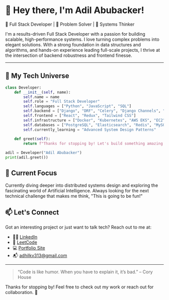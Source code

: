 # 👋 Hey there, I'm Adil Abubacker!

🚀 Full Stack Developer | 🧠 Problem Solver | 🔧 Systems Thinker

I'm a results-driven Full Stack Developer with a passion for building scalable, high-performance systems. I love turning complex problems into elegant solutions. With a strong foundation in data structures and algorithms, and hands-on experience leading full-scale projects, I thrive at the intersection of backend robustness and frontend finesse.

---

## 🚀 My Tech Universe

```python
class Developer:
    def __init__(self, name):
        self.name = name
        self.role = "Full Stack Developer"
        self.languages = ["Python", "JavaScript", "SQL"]
        self.backend = ["Django", "DRF", "Celery", "Django Channels", "WebSockets"]
        self.frontend = ["React", "Redux", "Tailwind CSS"]
        self.infrastructure = ["Docker", "Kubernetes", "AWS EKS", "EC2", "Kafka"]
        self.databases = ["PostgreSQL", "Elasticsearch", "Redis", "MySQL"]
        self.currently_learning = "Advanced System Design Patterns"
        
    def greet(self):
        return f"Thanks for stopping by! Let's build something amazing together."

adil = Developer("Adil Abubacker")
print(adil.greet())
```

## 🧠 Current Focus

Currently diving deeper into distributed systems design and exploring the fascinating world of Artificial Intelligence. Always looking for the next technical challenge that makes me think, "This is going to be fun!"

## 📫 Let's Connect

Got an interesting project or just want to talk tech? Reach out to me at:

- 🧑‍💼 [LinkedIn](https://www.linkedin.com/in/adil-abubacker-a63598232)
- 🧠 [LeetCode](https://leetcode.com/adil_28p/)
- 💻 [Portfolio Site](https://www.rentezy.homes)
- 📬 adhilkv313@gmail.com

---


> “Code is like humor. When you have to explain it, it’s bad.” – Cory House

Thanks for stopping by! Feel free to check out my work or reach out for collaboration. 🌟
